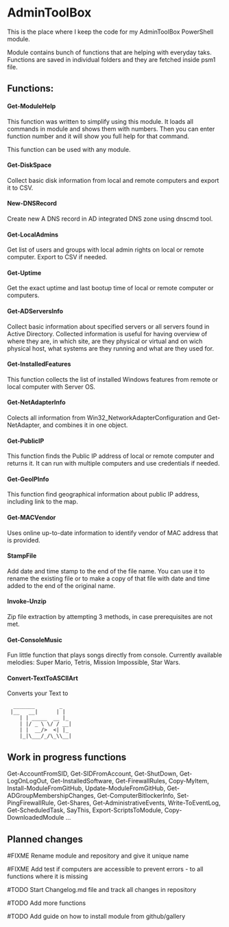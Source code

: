 # AdminToolBox
This is the place where I keep the code for my AdminToolBox PowerShell module.

Module contains bunch of functions that are helping with everyday taks. Functions are saved in individual folders and they are fetched inside psm1 file.


## Functions:

#### Get-ModuleHelp
This function was written to simplify using this module.
It loads all commands in module and shows them with numbers. Then you can enter function number and it will show you full help for that command.

This function can be used with any module.

#### Get-DiskSpace
Collect basic disk information from local and remote computers and export it to CSV.

#### New-DNSRecord
Create new A DNS record in AD integrated DNS zone using dnscmd tool.

#### Get-LocalAdmins
Get list of users and groups with local admin rights on local or remote computer. Export to CSV if needed.

#### Get-Uptime
Get the exact uptime and last bootup time of local or remote computer or computers.

#### Get-ADServersInfo
Collect basic information about specified servers or all servers found in Active Directory. Collected information is useful for having overview of where they are, in which site, are they physical or virtual and on wich physical host, what systems are they running and what are they used for.

#### Get-InstalledFeatures
This function collects the list of installed Windows features from remote or local computer with Server OS.

#### Get-NetAdapterInfo
Colects all information from Win32_NetworkAdapterConfiguration and Get-NetAdapter, and combines it in one object.

#### Get-PublicIP
This function finds the Public IP address of local or remote computer and returns it. It can run with multiple computers and use credentials if needed.

#### Get-GeoIPInfo
This function find geographical information about public IP address, including link to the map.

#### Get-MACVendor
Uses online up-to-date information to identify vendor of MAC address that is provided.

#### StampFile
Add date and time stamp to the end of the file name. You can use it to rename the existing file or to make a copy of that file with date and time added to the end of the original name.

#### Invoke-Unzip
Zip file extraction by attempting 3 methods, in case prerequisites are not met.

#### Get-ConsoleMusic
Fun little function that plays songs directly from console. Currently available melodies: Super Mario, Tetris, Mission Impossible, Star Wars.

#### Convert-TextToASCIIArt
Converts your Text to
```
  _______        _   
 |__   __|      | |  
    | | _____  __ |_ 
    | |/ _ \ \/ / __|
    | |  __/>  <| |_ 
    |_|\___/_/\_\\__|
```

## Work in progress functions
Get-AccountFromSID, Get-SIDFromAccount, Get-ShutDown, Get-LogOnLogOut, Get-InstalledSoftware, Get-FirewallRules, Copy-MyItem, Install-ModuleFromGitHub, Update-ModuleFromGitHub, Get-ADGroupMembershipChanges, Get-ComputerBitlockerInfo, Set-PingFirewallRule, Get-Shares, Get-AdministrativeEvents, Write-ToEventLog, Get-ScheduledTask, SayThis, Export-ScriptsToModule, Copy-DownloadedModule  ...

## Planned changes
#FIXME Rename module and repository and give it unique name

#FIXME Add test if computers are accessible to prevent errors - to all functions where it is missing

#TODO Start Changelog.md file and track all changes in repository

#TODO Add more functions

#TODO Add guide on how to install module from github/gallery
